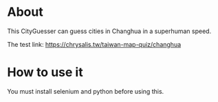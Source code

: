 # About
This CityGuesser can guess cities in Changhua in a superhuman speed. 

The test link: https://chrysalis.tw/taiwan-map-quiz/changhua

# How to use it 
You must install selenium and python before using this. 
